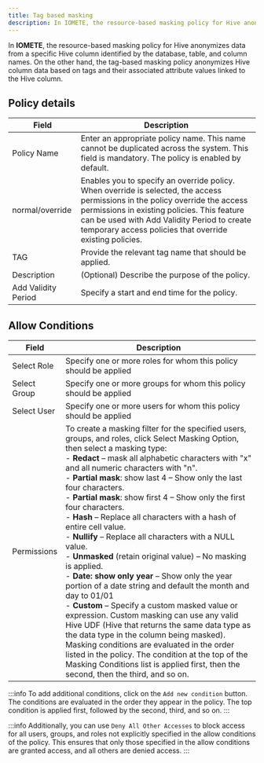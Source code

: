 ```yaml
---
title: Tag based masking
description: In IOMETE, the resource-based masking policy for Hive anonymizes data from a specific Hive column identified by the database, table, and column names. On the other hand, the tag-based masking policy anonymizes Hive column data based on tags and their associated attribute values linked to the Hive column.
---
```


In **IOMETE**, the resource-based masking policy for Hive anonymizes data from a specific Hive column identified by the database, table, and column names. On the other hand, the tag-based masking policy anonymizes Hive column data based on tags and their associated attribute values linked to the Hive column.

## Policy details

| Field               | Description                                                                                                                                                                                                                                                                             |
| ------------------- | --------------------------------------------------------------------------------------------------------------------------------------------------------------------------------------------------------------------------------------------------------------------------------------- |
| Policy Name         | Enter an appropriate policy name. This name cannot be duplicated across the system. This field is mandatory. The policy is enabled by default.                                                                                                                                          |
| normal/override     | Enables you to specify an override policy. When override is selected, the access permissions in the policy override the access permissions in existing policies. This feature can be used with Add Validity Period to create temporary access policies that override existing policies. |
| TAG                 | Provide the relevant tag name that should be applied.                                                                                                                                                                                                                                   |
| Description         | (Optional) Describe the purpose of the policy.                                                                                                                                                                                                                                          |
| Add Validity Period | Specify a start and end time for the policy.                                                                                                                                                                                                                                            |

## Allow Conditions

| Field        | Description                                                                                                                                                                                                                                                                                                                                                                                                                                                                                                                                                                                                                                                                                                                                                                                                                                                                                                                                                                                                                                                                                                                    |
| ------------ | ------------------------------------------------------------------------------------------------------------------------------------------------------------------------------------------------------------------------------------------------------------------------------------------------------------------------------------------------------------------------------------------------------------------------------------------------------------------------------------------------------------------------------------------------------------------------------------------------------------------------------------------------------------------------------------------------------------------------------------------------------------------------------------------------------------------------------------------------------------------------------------------------------------------------------------------------------------------------------------------------------------------------------------------------------------------------------------------------------------------------------ |
| Select Role  | Specify one or more roles for whom this policy should be applied                                                                                                                                                                                                                                                                                                                                                                                                                                                                                                                                                                                                                                                                                                                                                                                                                                                                                                                                                                                                                                                               |
| Select Group | Specify one or more groups for whom this policy should be applied                                                                                                                                                                                                                                                                                                                                                                                                                                                                                                                                                                                                                                                                                                                                                                                                                                                                                                                                                                                                                                                              |
| Select User  | Specify one or more users for whom this policy should be applied                                                                                                                                                                                                                                                                                                                                                                                                                                                                                                                                                                                                                                                                                                                                                                                                                                                                                                                                                                                                                                                               |
| Permissions  | To create a masking filter for the specified users, groups, and roles, click Select Masking Option, then select a masking type: <br/> - **Redact** – mask all alphabetic characters with "x" and all numeric characters with "n". <br /> - **Partial mask**: show last 4 – Show only the last four characters. <br />- **Partial mask**: show first 4 – Show only the first four characters. <br />- **Hash** – Replace all characters with a hash of entire cell value. <br />- **Nullify** – Replace all characters with a NULL value. <br />- **Unmasked** (retain original value) – No masking is applied. <br />- **Date: show only year** – Show only the year portion of a date string and default the month and day to 01/01 <br />- **Custom** – Specify a custom masked value or expression. Custom masking can use any valid Hive UDF (Hive that returns the same data type as the data type in the column being masked). Masking conditions are evaluated in the order listed in the policy. The condition at the top of the Masking Conditions list is applied first, then the second, then the third, and so on. |

:::info
To add additional conditions, click on the `Add new condition` button. The conditions are evaluated in the order they appear in the policy. The top condition is applied first, followed by the second, third, and so on.
:::

:::info
Additionally, you can use `Deny All Other Accesses` to block access for all users, groups, and roles not explicitly specified in the allow conditions of the policy. This ensures that only those specified in the allow conditions are granted access, and all others are denied access.
:::
